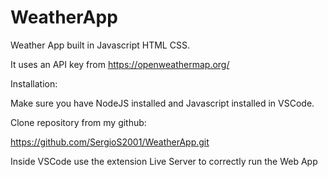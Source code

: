 # WeatherApp
Weather App built in Javascript HTML CSS.

It uses an API key from https://openweathermap.org/

Installation:

Make sure you have NodeJS installed and Javascript installed in VSCode.

Clone repository from my github:

https://github.com/SergioS2001/WeatherApp.git

Inside VSCode use the extension Live Server to correctly run the Web App


